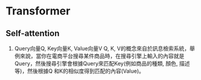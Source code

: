 # Transformer
## Self-attention 
1. Query向量Q, Key向量K, Value向量V 
   Q, K, V的概念來自於訊息檢索系統，舉例來說，當你在電商平台搜尋某件商品時，在搜尋引擎上輸入的內容就是Query，然後搜尋引擎會根據Query來匹配Key(例如商品的種類, 顏色, 描述等)，然後根據Q
   和K的相似度得到匹配的內容(Value)。
